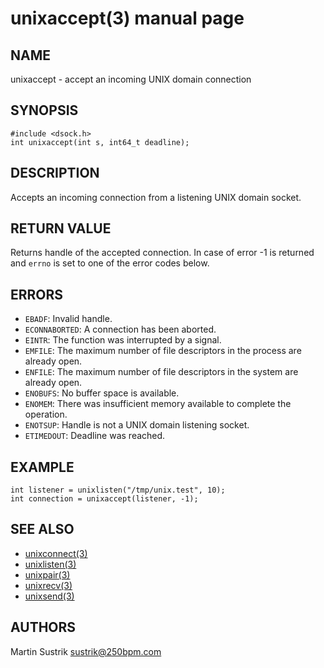 # unixaccept(3) manual page

## NAME

unixaccept - accept an incoming UNIX domain connection

## SYNOPSIS

```
#include <dsock.h>
int unixaccept(int s, int64_t deadline);
```

## DESCRIPTION

Accepts an incoming connection from a listening UNIX domain socket.

## RETURN VALUE

Returns handle of the accepted connection. In case of error -1 is returned and `errno` is set to one of the error codes below.

## ERRORS

* `EBADF`: Invalid handle.
* `ECONNABORTED`: A connection has been aborted.
* `EINTR`: The function was interrupted by a signal.
* `EMFILE`: The maximum number of file descriptors in the process are already open.
* `ENFILE`: The maximum number of file descriptors in the system are already open.
* `ENOBUFS`: No buffer space is available.
* `ENOMEM`: There was insufficient memory available to complete the operation.
* `ENOTSUP`: Handle is not a UNIX domain listening socket.
* `ETIMEDOUT`: Deadline was reached.

## EXAMPLE

```
int listener = unixlisten("/tmp/unix.test", 10);
int connection = unixaccept(listener, -1);
```

## SEE ALSO

* [unixconnect(3)](unixconnect.html)
* [unixlisten(3)](unixlisten.html)
* [unixpair(3)](unixpair.html)
* [unixrecv(3)](unixrecv.html)
* [unixsend(3)](unixsend.html)

## AUTHORS

Martin Sustrik <sustrik@250bpm.com>

